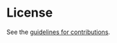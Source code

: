 # License

See the
[guidelines for contributions](https://github.com/core-wg/oscore-id-update/blob/main/CONTRIBUTING.md).
